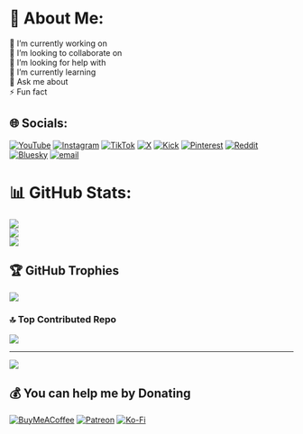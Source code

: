 # 💫 About Me:
🔭 I’m currently working on<br>👯 I’m looking to collaborate on<br>🤝 I’m looking for help with<br>🌱 I’m currently learning<br>💬 Ask me about<br>⚡ Fun fact


## 🌐 Socials:
[![YouTube](https://img.shields.io/badge/-6a0dad?logo=youtube&logoColor=white&style=for-the-badge)](https://youtube.com/@s4crying)
[![Instagram](https://img.shields.io/badge/-6a0dad?logo=instagram&logoColor=white&style=for-the-badge)](https://instagram.com/@s4cryingresmi)
[![TikTok](https://img.shields.io/badge/-6a0dad?logo=tiktok&logoColor=white&style=for-the-badge)](https://tiktok.com/@s4crying)
[![X](https://img.shields.io/badge/-6a0dad?logo=x&logoColor=white&style=for-the-badge)](https://x.com/@s4crying)
[![Kick](https://img.shields.io/badge/-6a0dad?logo=kick&logoColor=white&style=for-the-badge)](https://kick.com/s4crying)
[![Pinterest](https://img.shields.io/badge/-6a0dad?logo=Pinterest&logoColor=white&style=for-the-badge)](https://pinterest.com/s4crying)
[![Reddit](https://img.shields.io/badge/-6a0dad?logo=reddit&logoColor=white&style=for-the-badge)](https://reddit.com/user/s4crying)
[![Bluesky](https://img.shields.io/badge/-6a0dad?logo=bluesky&logoColor=white&style=for-the-badge)](https://bsky.app/profile/s4cry.ing)
[![email](https://img.shields.io/badge/Email-6a0dad?logo=gmail&logoColor=white&style=for-the-badge)](mailto:mail@s4cry.ing) 
# 📊 GitHub Stats:
![](https://github-readme-stats.vercel.app/api?username=S4Crying&theme=aura&hide_border=true&include_all_commits=true&count_private=false)<br/>
![](https://nirzak-streak-stats.vercel.app/?user=S4Crying&theme=aura&hide_border=true)<br/>
![](https://github-readme-stats.vercel.app/api/top-langs/?username=S4Crying&theme=aura&hide_border=true&include_all_commits=true&count_private=false&layout=compact)

## 🏆 GitHub Trophies
![](https://github-profile-trophy.vercel.app/?username=S4Crying&theme=aura&no-frame=true&no-bg=true&margin-w=4)

### 🔝 Top Contributed Repo
![](https://github-contributor-stats.vercel.app/api?username=S4Crying&limit=5&theme=aura&combine_all_yearly_contributions=true)

---
[![](https://visitcount.itsvg.in/api?id=S4Crying&icon=0&color=11)](https://visitcount.itsvg.in)

  ## 💰 You can help me by Donating
  [![BuyMeACoffee](https://img.shields.io/badge/Buy%20Me%20a%20Coffee-ffdd00?style=for-the-badge&logo=buy-me-a-coffee&logoColor=black)](https://buymeacoffee.com/s4crying) [![Patreon](https://img.shields.io/badge/Patreon-F96854?style=for-the-badge&logo=patreon&logoColor=white)](https://patreon.com/s4crying) [![Ko-Fi](https://img.shields.io/badge/Ko--fi-F16061?style=for-the-badge&logo=ko-fi&logoColor=white)](https://ko-fi.com/s4crying) 

  
<!-- Proudly created with GPRM ( https://gprm.itsvg.in ) -->
